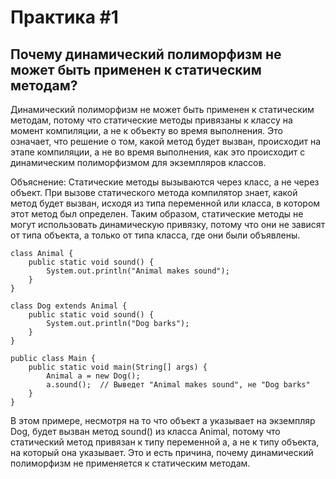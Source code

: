 # Практика #1
## Почему динамический полиморфизм не может быть применен к статическим методам?

Динамический полиморфизм не может быть применен к статическим методам, потому что статические методы привязаны к классу на момент компиляции, а не к объекту во время выполнения. Это означает, что решение о том, какой метод будет вызван, происходит на этапе компиляции, а не во время выполнения, как это происходит с динамическим полиморфизмом для экземпляров классов.

Объяснение: Статические методы вызываются через класс, а не через объект. При вызове статического метода компилятор знает, какой метод будет вызван, исходя из типа переменной или класса, в котором этот метод был определен. Таким образом, статические методы не могут использовать динамическую привязку, потому что они не зависят от типа объекта, а только от типа класса, где они были объявлены.

```
class Animal {
    public static void sound() {
        System.out.println("Animal makes sound");
    }
}

class Dog extends Animal {
    public static void sound() {
        System.out.println("Dog barks");
    }
}

public class Main {
    public static void main(String[] args) {
        Animal a = new Dog();
        a.sound();  // Выведет "Animal makes sound", не "Dog barks"
    }
}
```

В этом примере, несмотря на то что объект a указывает на экземпляр Dog, будет вызван метод sound() из класса Animal, потому что статический метод привязан к типу переменной a, а не к типу объекта, на который она указывает. Это и есть причина, почему динамический полиморфизм не применяется к статическим методам.